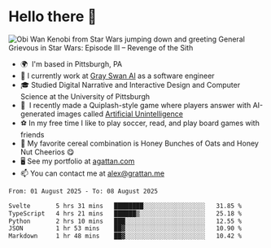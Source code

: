 <!--
**GameDog9988/GameDog9988** is a ✨ _special_ ✨ repository because its `README.md` (this file) appears on your GitHub profile.

Here are some ideas to get you started:

- 🔭 I’m currently working on ...
- 🌱 I’m currently learning ...
- 👯 I’m looking to collaborate on ...
- 🤔 I’m looking for help with ...
- 💬 Ask me about ...
- 📫 How to reach me: ...
- 😄 Pronouns: ...
- ⚡ Fun fact: ...
-->



Hello there 👋
==================================

![Obi Wan Kenobi from Star Wars jumping down and greeting General Grievous in Star Wars: Episode III – Revenge of the Sith](https://github.com/agrattan0820/agrattan0820/assets/51346343/689e56eb-29be-46a5-a079-28ea727b5f7e)


- 🌍  I'm based in Pittsburgh, PA
- 🦢  I currently work at [Gray Swan AI](https://www.grayswan.ai) as a software engineer
- 🎓  Studied Digital Narrative and Interactive Design and Computer Science at the University of Pittsburgh
- 👾  I recently made a Quiplash-style game where players answer with AI-generated images called [Artificial Unintelligence](https://github.com/agrattan0820/artificial-unintelligence)
- ⚽  In my free time I like to play soccer, read, and play board games with friends
- 🥣  My favorite cereal combination is Honey Bunches of Oats and Honey Nut Cheerios 😋
- 🖥️  See my portfolio at [agattan.com](http://agrattan.com/)
- 📫  You can contact me at [alex@grattan.me](mailto:alex@grattan.me)

<!--START_SECTION:waka-->

```txt
From: 01 August 2025 - To: 08 August 2025

Svelte       5 hrs 31 mins   ████████░░░░░░░░░░░░░░░░░   31.85 %
TypeScript   4 hrs 21 mins   ██████▒░░░░░░░░░░░░░░░░░░   25.18 %
Python       2 hrs 10 mins   ███░░░░░░░░░░░░░░░░░░░░░░   12.55 %
JSON         1 hr 53 mins    ██▓░░░░░░░░░░░░░░░░░░░░░░   10.90 %
Markdown     1 hr 48 mins    ██▓░░░░░░░░░░░░░░░░░░░░░░   10.42 %
```

<!--END_SECTION:waka-->

